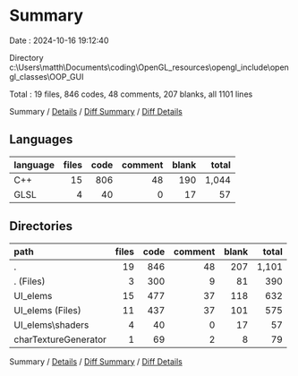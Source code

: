 # Summary

Date : 2024-10-16 19:12:40

Directory c:\\Users\\matth\\Documents\\coding\\OpenGL_resources\\opengl_include\\opengl_classes\\OOP_GUI

Total : 19 files,  846 codes, 48 comments, 207 blanks, all 1101 lines

Summary / [Details](details.md) / [Diff Summary](diff.md) / [Diff Details](diff-details.md)

## Languages
| language | files | code | comment | blank | total |
| :--- | ---: | ---: | ---: | ---: | ---: |
| C++ | 15 | 806 | 48 | 190 | 1,044 |
| GLSL | 4 | 40 | 0 | 17 | 57 |

## Directories
| path | files | code | comment | blank | total |
| :--- | ---: | ---: | ---: | ---: | ---: |
| . | 19 | 846 | 48 | 207 | 1,101 |
| . (Files) | 3 | 300 | 9 | 81 | 390 |
| UI_elems | 15 | 477 | 37 | 118 | 632 |
| UI_elems (Files) | 11 | 437 | 37 | 101 | 575 |
| UI_elems\\shaders | 4 | 40 | 0 | 17 | 57 |
| charTextureGenerator | 1 | 69 | 2 | 8 | 79 |

Summary / [Details](details.md) / [Diff Summary](diff.md) / [Diff Details](diff-details.md)